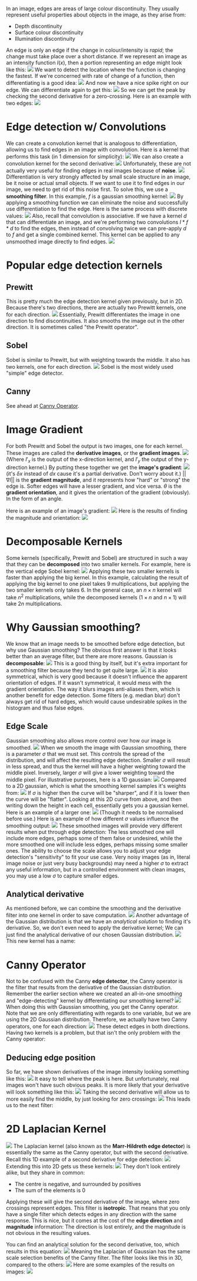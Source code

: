 In an image, edges are areas of large colour discontinuity. They usually represent useful properties about objects in the image, as they arise from:
- Depth discontinuity
- Surface colour discontinuity
- Illumination discontinuity

An edge is only an edge if the change in colour/intensity is *rapid*; the change must take place over a short distance.
If we represent an image as an intensity function $I(x)$, then a portion representing an edge might look like this:
![](Pasted%20image%2020240205152400.png)
We want to detect the location where the function is changing the fastest. If we're concerned with rate of change of a function, then differentiating is a good idea:
![](Pasted%20image%2020240205152516.png)
And now we have a nice spike right on our edge. We can differentiate again to get this:
![](Pasted%20image%2020240205152706.png)
So we can get the peak by checking the second derivative for a zero-crossing.
Here is an example with two edges:
![](Pasted%20image%2020240205152850.png)
# Edge detection w/ Convolutions
We can create a convolution kernel that is analogous to differentiation, allowing us to find edges in an image with convolution. Here is a kernel that performs this task (in 1 dimension for simplicity):
![](Pasted%20image%2020240205153108.png)
We can also create a convolution kernel for the second derivative:
![](Pasted%20image%2020240205153413.png)
Unfortunately, these are not actually very useful for finding edges in real images because of **noise**.
![](Pasted%20image%2020240205153458.png)
Differentiation is very strongly affected by small scale structure in an image, be it noise or actual small objects. If we want to use it to find edges in our image, we need to get rid of this noise first.
To solve this, we use a **smoothing filter**. In this example, $f$ is a gaussian smoothing kernel:
![](Pasted%20image%2020240205153746.png)
By applying a smoothing function we can eliminate the noise and successfully use differentiation to find the edge.
Here is the same process with discrete values:
![](Pasted%20image%2020240205154033.png)
Also, recall that convolution is associative. If we have a kernel $d$ that can differentiate an image, and we're performing two convolutions $I *f*d$ to find the edges, then instead of convolving twice we can pre-apply $d$ to $f$ and get a single combined kernel. This kernel can be applied to any unsmoothed image directly to find edges.
![](Pasted%20image%2020240205154312.png)
# Popular edge detection kernels
## Prewitt
This is pretty much the edge detection kernel given previously, but in 2D. Because there's two directions, there are actually two Prewitt kernels, one for each direction.
![](Pasted%20image%2020240205154818.png)
Essentially, Prewitt differentiates the image in one direction to find discontinuities. It also smooths the image out in the other direction.
It is sometimes called "the Prewitt operator".
## Sobel
Sobel is similar to Prewitt, but with weighting towards the middle. It also has two kernels, one for each direction.
![](Pasted%20image%2020240205155320.png)
Sobel is the most widely used "simple" edge detector.
## Canny
See ahead at [Canny Operator](#Canny%20Operator).
# Image Gradient
For both Prewitt and Sobel the output is two images, one for each kernel. These images are called the **derivative images**, or the **gradient images**. 
![](Pasted%20image%2020240205160047.png)
(Where $I'_x$ is the output of the x-direction kernel, and $I'_y$ the output of the y-direction kernel.)
By putting these together we get the **image's gradient**:
![](Pasted%20image%2020240205160410.png)
(it's $\delta x$ instead of $dx$ cause it's a partial derivative. Don't worry about it.)
$||\nabla I||$ is the **gradient magnitude**, and it represents how "hard" or "strong" the edge is. Softer edges will have a lesser gradient, and vice versa.
$\theta$ is the **gradient orientation**, and it gives the orientation of the gradient (obviously). In the form of an angle.

Here is an example of an image's gradient:
![](Pasted%20image%2020240205161122.png)
Here is the results of finding the magnitude and orientation:
![](Pasted%20image%2020240205161210.png)
# Decomposable Kernels
Some kernels (specifically, Prewitt and Sobel) are structured in such a way that they can be **decomposed** into two smaller kernels. For example, here is the vertical edge Sobel kernel:
![](Pasted%20image%2020240205161757.png)
Applying these two smaller kernels is faster than applying the big kernel. In this example, calculating the result of applying the big kernel to one pixel takes 9 multiplications, but applying the two smaller kernels only takes 6. In the general case, an $n \times n$ kernel will take $n^2$ multiplications, while the decomposed kernels ($1 \times n$ and $n \times 1$) will take $2n$ multiplications.

# Why Gaussian smoothing?
We know that an image needs to be smoothed before edge detection, but why use Gaussian smoothing? The obvious first answer is that it looks better than an average filter, but there are more reasons.
Gaussian is **decomposable**:
![](Pasted%20image%2020240205162749.png)
This is a good thing by itself, but it's extra important for a smoothing filter because they tend to get quite large.
![](Pasted%20image%2020240206124615.png)
It is also symmetrical, which is very good because it doesn't influence the apparent orientation of edges. If it wasn't symmetrical, it would mess with the gradient orientation.
The way it blurs images anti-aliases them, which is another benefit for edge detection. Some filters (e.g. median blur) don't always get rid of hard edges, which would cause undesirable spikes in the histogram and thus false edges.
## Edge Scale
Gaussian smoothing also allows more control over how our image is smoothed.
![](Pasted%20image%2020240206122948.png)
When we smooth the image with Gaussian smoothing, there is a parameter $\sigma$ that we must set. This controls the spread of the distribution, and will affect the resulting edge detection.
Smaller $\sigma$ will result in less spread, and thus the kernel will have a higher weighting toward the middle pixel. Inversely, larger $\sigma$ will give a lower weighting toward the middle pixel.
For illustrative purposes, here is a 1D gaussian:
![](Pasted%20image%2020240206123252.png)
Compared to a 2D gaussian, which is what the smoothing kernel samples it's weights from:
![](Pasted%20image%2020240206123419.png)
If $\sigma$ is higher then the curve will be "sharper", and if it is lower then the curve will be "flatter". Looking at this 2D curve from above, and then writing down the height in each cell, essentially gets you a gaussian kernel. Here is an example of a larger one:
![](Pasted%20image%2020240206123531.png)
(Though it needs to be normalised before use.)
Here is an example of how different $\sigma$ values influence the smoothing output:
![](Pasted%20image%2020240206124740.png)
These smoothed images will provide very different results when put through edge detection: The less smoothed one will include more edges, perhaps some of them false or undesired, while the more smoothed one will include less edges, perhaps missing some smaller ones.
The ability to choose the scale allows you to adjust your edge detection's "sensitivity" to fit your use case. Very noisy images (as in, literal image noise or just very busy backgrounds) may need a higher $\sigma$ to extract any useful information, but in a controlled environment with clean images, you may use a low $\sigma$ to capture smaller edges.

## Analytical derivative
As mentioned before, we can combine the smoothing and the derivative filter into one kernel in order to save computation.
![](Pasted%20image%2020240206125549.png)
Another advantage of the Gaussian distribution is that we have an *analytical solution* to finding it's derivative. So, we don't even need to apply the derivative kernel; We can just find the analytical derivative of our chosen Gaussian distribution.
![](Pasted%20image%2020240206125812.png)
This new kernel has a name:
# Canny Operator
Not to be confused with the Canny **edge detector**, the Canny operator is the filter that results from the derivative of the Gaussian distribution.
Remember the earlier section where we created an all-in-one smoothing and "edge-detecting" kernel by differentiating our smoothing kernel?
![](Pasted%20image%2020240206130459.png)
When doing this with Gaussian smoothing, you get the Canny operator.
Note that we are only differentiating with regards to one variable, but we are using the 2D Gaussian distribution. Therefore, we actually have two Canny operators, one for each direction:
![](Pasted%20image%2020240206130745.png)
These detect edges in both directions. Having two kernels is a problem, but that isn't the only problem with the Canny operator:
## Deducing edge position
So far, we have shown derivatives of the image intensity looking something like this:
![](Pasted%20image%2020240206131924.png)
It easy to tell where the peak is here. But unfortunately, real images won't have such obvious peaks. It is more likely that your derivative will look something like this:
![](Pasted%20image%2020240206131957.png)
Taking the second derivative will allow us to more easily find the middle, by just looking for zero crossings:
![](Pasted%20image%2020240206132143.png)
This leads us to the next filter:
# 2D Laplacian Kernel
![](Pasted%20image%2020240206133455.png)
The Laplacian kernel (also known as the **Marr-Hildreth edge detector**) is essentially the same as the Canny operator, but with the second derivative. Recall this 1D example of a second derivative for edge detection:
![](Pasted%20image%2020240206132818.png)
Extending this into 2D gets us these kernels:
![](Pasted%20image%2020240206132855.png)
They don't look entirely alike, but they share in common:
- The centre is negative, and surrounded by positives
- The sum of the elements is 0

Applying these will give the second derivative of the image, where zero crossings represent edges.
This filter is **isotropic**. That means that you only have a single filter which detects edges in any direction with the same response. This is nice, but it comes at the cost of the **edge direction** and **magnitude** information: The direction is lost entirely, and the magnitude is not obvious in the resulting values.

You can find an analytical solution for the second derivative, too, which results in this equation:
![](Pasted%20image%2020240206133741.png)
Meaning the Laplacian of Gaussian has the same scale selection benefits of the Canny filter.
The filter looks like this in 3D, compared to the others:
![](Pasted%20image%2020240206134019.png)
Here are some examples of the results on images:
![](Pasted%20image%2020240206134052.png)
